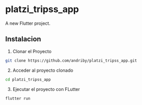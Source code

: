 # platzi_tripss_app

A new Flutter project.

## Instalacion

1. Clonar el Proyecto

```bash
git clone https://github.com/andriby/platzi_tripss_app.git
```

2. Acceder al proyecto clonado

```bash
cd platzi_tripss_app
```

3. Ejecutar el proyecto con FLutter
```bash
flutter run
```